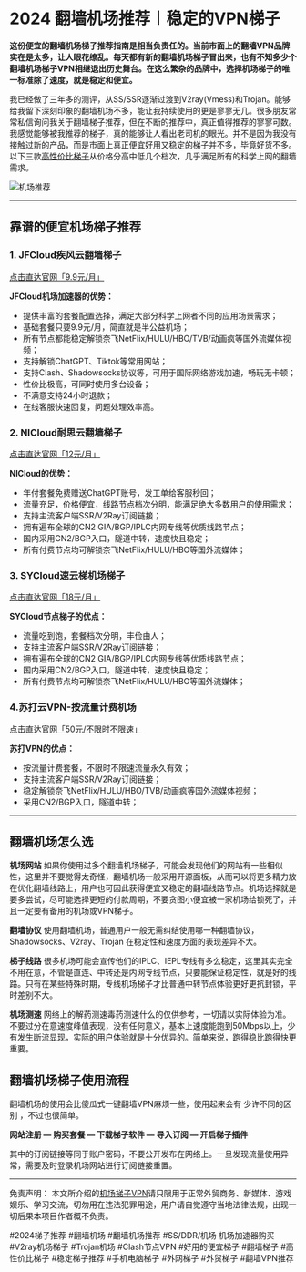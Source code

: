 # 2024 翻墙机场推荐︱稳定的VPN梯子

**这份便宜的翻墙机场梯子推荐指南是相当负责任的。当前市面上的翻墙VPN品牌实在是太多，让人眼花缭乱。每天都有新的翻墙机场梯子冒出来，也有不知多少个翻墙机场梯子VPN相继退出历史舞台。在这么繁杂的品牌中，选择机场梯子的唯一标准除了速度，就是稳定和便宜。**

我已经做了三年多的测评，从SS/SSR逐渐过渡到V2ray(Vmess)和Trojan。能够给我留下深刻印象的翻墙机场不多，能让我持续使用的更是寥寥无几。很多朋友常常私信询问我关于翻墙梯子推荐，但在不断的推荐中，真正值得推荐的寥寥可数。我感觉能够被我推荐的梯子，真的能够让人看出老司机的眼光。并不是因为我没有接触过新的产品，而是市面上真正便宜好用又稳定的梯子并不多，毕竟好货不多。以下三款[高性价比梯子](https://github.com/AlipJJ/tizi)从价格分高中低几个档次，几乎满足所有的科学上网的翻墙需求。

![机场推荐](https://github.com/2025vpn/jichangtuijian/assets/163795710/e991789e-066b-4805-ad83-17347abee759)


---

## 靠谱的便宜机场梯子推荐
### 1. JFCloud疾风云翻墙梯子
[点击直达官网「9.9元/月」](https://go.51tz.cc/jfcloud)

**JFCloud机场加速器的优势：**
* 提供丰富的套餐配置选择，满足大部分科学上网者不同的应用场景需求；
* 基础套餐只要9.9元/月，简直就是半公益机场；
* 所有节点都能稳定解锁奈飞NetFlix/HULU/HBO/TVB/动画疯等国外流媒体视频；
* 支持解锁ChatGPT、Tiktok等常用网站；
* 支持Clash、Shadowsocks协议等，可用于国际网络游戏加速，畅玩无卡顿；
* 性价比极高，可同时使用多台设备；
* 不满意支持24小时退款；
* 在线客服快速回复，问题处理效率高。


### 2. NICloud耐思云翻墙梯子
[点击直达官网「12元/月」](https://go.51tz.cc/nicecloud)

**NICloud的优势：**
* 年付套餐免费赠送ChatGPT账号，发工单给客服秒回；
* 流量充足，价格便宜，线路节点档次分明，能满足绝大多数用户的使用需求；
* 支持主流客户端SSR/V2Ray订阅链接；
* 拥有遍布全球的CN2 GIA/BGP/IPLC内网专线等优质线路节点；
* 国内采用CN2/BGP入口，隧道中转，速度快且稳定；
* 所有付费节点均可解锁奈飞NetFlix/HULU/HBO等国外流媒体；

### 3. SYCloud速云梯机场梯子
[点击直达官网「18元/月」](https://go.51tz.cc/sycloud)

**SYCloud节点梯子的优点：**
* 流量吃到饱，套餐档次分明，丰俭由人；
* 支持主流客户端SSR/V2Ray订阅链接；
* 拥有遍布全球的CN2 GIA/BGP/IPLC内网专线等优质线路节点；
* 国内采用CN2/BGP入口，隧道中转，速度快且稳定；
* 所有付费节点均可解锁奈飞NetFlix/HULU/HBO等国外流媒体；
 
### 4.苏打云VPN-按流量计费机场
[点击直达官网「50元/不限时不限速」](https://go.51tz.cc/sodacloud)

**苏打VPN的优点：**
* 按流量计费套餐，不限时不限速流量永久有效；
* 支持主流客户端SSR/V2Ray订阅链接；
* 稳定解锁奈飞NetFlix/HULU/HBO/TVB/动画疯等国外流媒体视频；
* 采用CN2/BGP入口，隧道中转；


---

## 翻墙机场怎么选
**机场网站**
如果你使用过多个翻墙机场梯子，可能会发现他们的网站有一些相似性，这里并不要觉得太奇怪，翻墙机场一般采用开源面板，从而可以将更多精力放在优化翻墙线路上，用户也可因此获得便宜又稳定的翻墙线路节点。机场选择就是要多尝试，尽可能选择更短的付款周期，不要贪图小便宜被一家机场给锁死了，并且一定要有备用的机场或VPN梯子。

**翻墙协议**
使用翻墙机场，普通用户一般无需纠结使用哪一种翻墙协议，Shadowsocks、V2ray、Trojan 在稳定性和速度方面的表现差异不大。

**梯子线路**
很多机场可能会宣传他们的IPLC、IEPL专线有多么稳定，这里其实完全不用在意，不管是直连、中转还是内网专线节点，只要能保证稳定性，就是好的线路。只有在某些特殊时期，专线机场梯子才比普通中转节点体验更好更抗封锁，平时差别不大。

**机场测速**
网络上的解药测速毒药测速什么的仅供参考，一切请以实际体验为准。不要过分在意速度峰值表现，没有任何意义，基本上速度能跑到50Mbps以上，少有发生断流显现，实际的用户体验就是十分优异的。简单来说，跑得稳比跑得快更重要。

## 翻墙机场梯子使用流程
翻墙机场的使用会比傻瓜式一键翻墙VPN麻烦一些，使用起来会有 少许不同的区别 ，不过也很简单。

**网站注册 — 购买套餐 — 下载梯子软件 — 导入订阅 — 开启梯子插件**

其中的订阅链接等同于账户密码，不要公开发布在网络上。一旦发现流量使用异常，需要及时登录机场网站进行订阅链接重置。

---

免责声明： 本文所介绍的[机场梯子VPN](https://gitlab.com/best_vpn1/SSR-V2Ray-Trojan)请只限用于正常外贸商务、新媒体、游戏娱乐、学习交流，切勿用在违法犯罪用途，用户请自觉遵守当地法律法规，出现一切后果本项目作者概不负责。

#2024梯子推荐 #翻墙机场 #翻墙机场推荐 #SS/DDR/机场 机场加速器购买 #V2ray机场梯子 #Trojan机场 #Clash节点VPN #好用的便宜梯子 #翻墙梯子 #高性价比梯子 #稳定梯子推荐 #手机电脑梯子 #外网梯子 #外贸梯子 #翻墙VPN推荐
